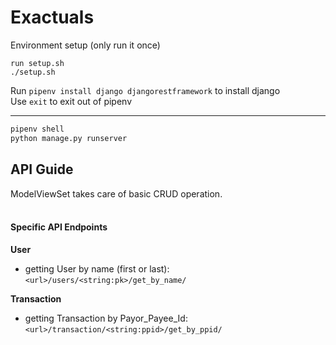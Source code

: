 # Exactuals

Environment setup (only run it once)

```
run setup.sh
./setup.sh
```

Run `pipenv install django djangorestframework` to install django <br>
Use `exit` to exit out of pipenv

---

```sh
pipenv shell
python manage.py runserver
```

## API Guide

ModelViewSet takes care of basic CRUD operation. <br><br>

#### Specific API Endpoints

<strong>User</strong>

- getting User by name (first or last): `<url>/users/<string:pk>/get_by_name/`

<strong>Transaction</strong>

- getting Transaction by Payor_Payee_Id: `<url>/transaction/<string:ppid>/get_by_ppid/`

